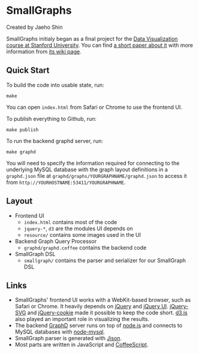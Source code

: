 SmallGraphs
===========
Created by Jaeho Shin

SmallGraphs initialy began as a final project for the
[Data Visualization course at Stanford University][cs448b].  You can
find [a short paper about it][cs448b-finalpaper] with more information
from [its wiki page][cs448b-finalproject].

[cs448b]: https://graphics.stanford.edu/wikis/cs448b-11-fall
[cs448b-finalproject]: https://graphics.stanford.edu/wikis/cs448b-11-fall/FP-ShinJaeho
[cs448b-finalpaper]: https://graphics.stanford.edu/wikis/cs448b-11-fall/FP-ShinJaeho?action=AttachFile&do=get&target=CS448B_FinalPaper_ShinJaeho_revised.pdf



Quick Start
-----------

To build the code into usable state, run:

    make

You can open `index.html` from Safari or Chrome to use the frontend UI.


To publish everything to Github, run:

    make publish

To run the backend graphd server, run:

    make graphd

You will need to specify the information required for connecting to the
underlying MySQL database with the graph layout definitions in a `graphd.json`
file at `graphd/graphs/YOURGRAPHNAME/graphd.json` to access it from
`http://YOURHOSTNAME:53411/YOURGRAPHNAME`.


Layout
------

 * Frontend UI
   * `index.html` contains most of the code
   * `jquery-*`, `d3` are the modules UI depends on
   * `resource/` contains some images used in the UI
 * Backend Graph Query Processor
   * `graphd/graphd.coffee` contains the backend code
 * SmallGraph DSL
   * `smallgraph/` contains the parser and serializer for our SmallGraph DSL


Links
-----

 * SmallGraphs' frontend UI works with a WebKit-based browser, such as
   Safari or Chrome.  It heavily depends on [jQuery][] and
   [jQuery UI][].  [jQuery-SVG][] and [jQuery-cookie][] made it
   possible to keep the code short.  [d3.js][] also played an
   important role in visualizing the results.
 * The backend [GraphD][] server runs on top of [node.js][] and
   connects to MySQL databases with [node-mysql][].
 * SmallGraph parser is generated with [Jison][].
 * Most parts are written in JavaScript and [CoffeeScript][].

[jQuery]: http://jquery.com
[jQuery UI]: http://jqueryui.com
[jQuery-SVG]: http://keith-wood.name/svg.html "Keith Wood's jQuery SVG plugin"
[jQuery-cookie]: https://github.com/carhartl/jquery-cookie "Klaus Hartl's jQuery Cookie plugin"

[d3.js]: http://mbostock.github.com/d3/ "Data-Driven Documents by Mike Bostock and others"

[CoffeeScript]: http://coffeescript.org/
[Jison]: http://zaach.github.com/jison/ "a JavaScript parser generator by Zach Carter"

[graphd]: https://github.com/netj/SmallGraphs/wiki/GraphD
[node.js]: http://nodejs.org/
[node-mysql]: https://github.com/felixge/node-mysql "Felix Geisendörfer's node module of MySQL client protocol implementation"

